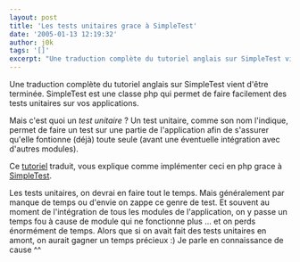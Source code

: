 ```yaml
---
layout: post
title: 'Les tests unitaires grace à SimpleTest'
date: '2005-01-13 12:19:32'
author: j0k
tags: '[]'
excerpt: "Une traduction complète du tutoriel anglais sur SimpleTest vient d'être terminée.   SimpleTest est une classe php qui permet de faire facilement des tests unitaires sur vos applications.   \n  \nMais c'est quoi un *test unitaire* ?   Un test unitaire, comme son nom l'indique, permet de faire un test sur une partie de l'application afin de s'assurer      …"
---
```


Une traduction complète du tutoriel anglais sur SimpleTest vient d'être terminée.   SimpleTest est une classe php qui permet de faire facilement des tests unitaires sur vos applications.

Mais c'est quoi un *test unitaire* ?   Un test unitaire, comme son nom l'indique, permet de faire un test sur une partie de l'application afin de s'assurer qu'elle fontionne (déjà) toute seule (avant une éventuelle intégration avec d'autres modules).

Ce [tutoriel](http://onpk.net/index.php/2005/01/12/254-tutoriel-simpletest-decouvrir-les-tests-unitaires) traduit, vous explique comme implémenter ceci en php grace à [SimpleTest](https://sourceforge.net/project/showfiles.php?group_id=76550).

Les tests unitaires, on devrai en faire tout le temps. Mais généralement par manque de temps ou d'envie on zappe ce genre de test. Et souvent au moment de l'intégration de tous les modules de l'application, on y passe un temps fou à cause de module qui ne fonctionne plus ... et on perds énormément de temps.   Alors que si on avait fait des tests unitaires en amont, on aurait gagner un temps précieux :)   Je parle en connaissance de cause ^^

